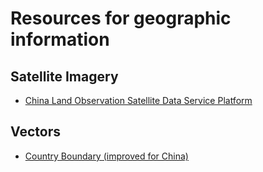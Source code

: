 
# Resources for geographic information

## Satellite Imagery

  * [China Land Observation Satellite Data Service Platform](http://218.247.138.119:7777/DSSPlatform/index.html)


## Vectors

  * [Country Boundary (improved for China)](https://github.com/simaQ/maps-data)
